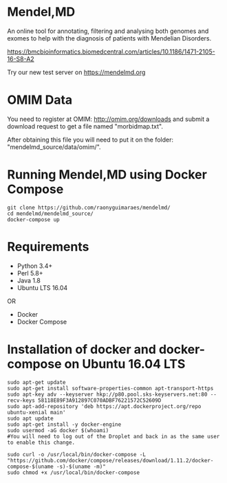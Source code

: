 # Mendel,MD

An online tool for annotating, filtering and analysing both genomes and exomes to help with the diagnosis of patients with Mendelian Disorders.

https://bmcbioinformatics.biomedcentral.com/articles/10.1186/1471-2105-16-S8-A2

Try our new test server on https://mendelmd.org

OMIM Data
=========

You need to register at OMIM: http://omim.org/downloads and submit a download request to get a file named "morbidmap.txt".

After obtaining this file you will need to put it on the folder: "mendelmd_source/data/omim/".


Running Mendel,MD using Docker Compose
======================================

    git clone https://github.com/raonyguimaraes/mendelmd/
    cd mendelmd/mendelmd_source/
    docker-compose up


Requirements
============

* Python 3.4+
* Perl 5.8+
* Java 1.8
* Ubuntu LTS 16.04

OR

* Docker
* Docker Compose

Installation of docker and docker-compose on Ubuntu 16.04 LTS
=============================================================

    sudo apt-get update
    sudo apt-get install software-properties-common apt-transport-https
    sudo apt-key adv --keyserver hkp://p80.pool.sks-keyservers.net:80 --recv-keys 58118E89F3A912897C070ADBF76221572C52609D
    sudo apt-add-repository 'deb https://apt.dockerproject.org/repo ubuntu-xenial main'
    sudo apt update
    sudo apt-get install -y docker-engine
    sudo usermod -aG docker $(whoami)
    #You will need to log out of the Droplet and back in as the same user to enable this change.

    sudo curl -o /usr/local/bin/docker-compose -L "https://github.com/docker/compose/releases/download/1.11.2/docker-compose-$(uname -s)-$(uname -m)"
    sudo chmod +x /usr/local/bin/docker-compose
